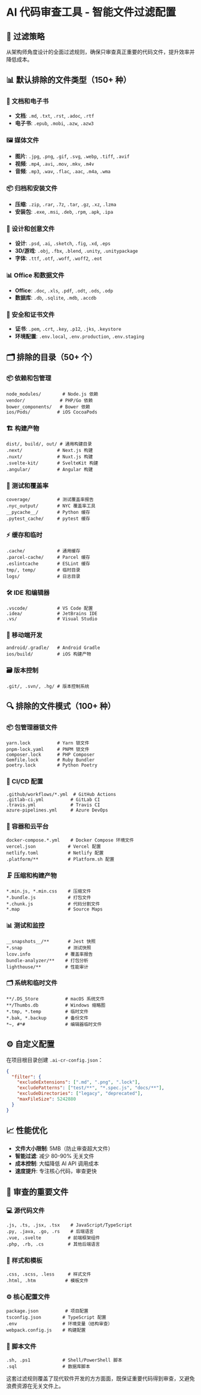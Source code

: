 # AI 代码审查工具 - 智能文件过滤配置

## 🎯 过滤策略

从架构师角度设计的全面过滤规则，确保只审查真正重要的代码文件，提升效率并降低成本。

## 📊 默认排除的文件类型（150+ 种）

### 📄 文档和电子书

- **文档**: `.md`, `.txt`, `.rst`, `.adoc`, `.rtf`
- **电子书**: `.epub`, `.mobi`, `.azw`, `.azw3`

### 🖼️ 媒体文件  

- **图片**: `.jpg`, `.png`, `.gif`, `.svg`, `.webp`, `.tiff`, `.avif`
- **视频**: `.mp4`, `.avi`, `.mov`, `.mkv`, `.m4v`
- **音频**: `.mp3`, `.wav`, `.flac`, `.aac`, `.m4a`, `.wma`

### 📦 归档和安装文件

- **压缩**: `.zip`, `.rar`, `.7z`, `.tar`, `.gz`, `.xz`, `.lzma`
- **安装包**: `.exe`, `.msi`, `.deb`, `.rpm`, `.apk`, `.ipa`

### 🎨 设计和创意文件

- **设计**: `.psd`, `.ai`, `.sketch`, `.fig`, `.xd`, `.eps`
- **3D/游戏**: `.obj`, `.fbx`, `.blend`, `.unity`, `.unitypackage`
- **字体**: `.ttf`, `.otf`, `.woff`, `.woff2`, `.eot`

### 📊 Office 和数据文件

- **Office**: `.doc`, `.xls`, `.pdf`, `.odt`, `.ods`, `.odp`
- **数据库**: `.db`, `.sqlite`, `.mdb`, `.accdb`

### 🔐 安全和证书文件

- **证书**: `.pem`, `.crt`, `.key`, `.p12`, `.jks`, `.keystore`
- **环境配置**: `.env.local`, `.env.production`, `.env.staging`

## 🗂️ 排除的目录（50+ 个）

### 📦 依赖和包管理

```
node_modules/        # Node.js 依赖
vendor/             # PHP/Go 依赖  
bower_components/   # Bower 依赖
ios/Pods/          # iOS CocoaPods
```

### 🏗️ 构建产物

```
dist/, build/, out/ # 通用构建目录
.next/             # Next.js 构建
.nuxt/             # Nuxt.js 构建
.svelte-kit/       # SvelteKit 构建
.angular/          # Angular 构建
```

### 🧪 测试和覆盖率

```
coverage/          # 测试覆盖率报告
.nyc_output/       # NYC 覆盖率工具
__pycache__/       # Python 缓存
.pytest_cache/     # pytest 缓存
```

### ⚡ 缓存和临时

```
.cache/            # 通用缓存
.parcel-cache/     # Parcel 缓存
.eslintcache       # ESLint 缓存
tmp/, temp/        # 临时目录
logs/              # 日志目录
```

### 🛠️ IDE 和编辑器

```
.vscode/           # VS Code 配置
.idea/             # JetBrains IDE
.vs/               # Visual Studio
```

### 📱 移动端开发

```
android/.gradle/   # Android Gradle
ios/build/         # iOS 构建产物
```

### 🗃️ 版本控制

```
.git/, .svn/, .hg/ # 版本控制系统
```

## 🔍 排除的文件模式（100+ 种）

### 📦 包管理器锁文件

```
yarn.lock          # Yarn 锁文件
pnpm-lock.yaml     # PNPM 锁文件
composer.lock      # PHP Composer
Gemfile.lock       # Ruby Bundler
poetry.lock        # Python Poetry
```

### 🚀 CI/CD 配置

```
.github/workflows/*.yml  # GitHub Actions
.gitlab-ci.yml          # GitLab CI
.travis.yml             # Travis CI
azure-pipelines.yml     # Azure DevOps
```

### 🐳 容器和云平台

```
docker-compose.*.yml    # Docker Compose 环境文件
vercel.json            # Vercel 配置
netlify.toml           # Netlify 配置
.platform/**           # Platform.sh 配置
```

### 🗜️ 压缩和构建产物

```
*.min.js, *.min.css    # 压缩文件
*.bundle.js            # 打包文件
*.chunk.js             # 代码分割文件
*.map                  # Source Maps
```

### 📊 测试和监控

```
__snapshots__/**       # Jest 快照
*.snap                 # 测试快照
lcov.info             # 覆盖率报告
bundle-analyzer/**    # 打包分析
lighthouse/**         # 性能审计
```

### 🗂️ 系统和临时文件

```
**/.DS_Store          # macOS 系统文件
**/Thumbs.db          # Windows 缩略图
*.tmp, *.temp         # 临时文件
*.bak, *.backup       # 备份文件
*~, #*#               # 编辑器临时文件
```

## ⚙️ 自定义配置

在项目根目录创建 `.ai-cr-config.json`：

```json
{
  "filter": {
    "excludeExtensions": [".md", ".png", ".lock"],
    "excludePatterns": ["test/**", "*.spec.js", "docs/**"],
    "excludeDirectories": ["legacy", "deprecated"],
    "maxFileSize": 5242880
  }
}
```

## 📈 性能优化

- **文件大小限制**: 5MB（防止审查超大文件）
- **智能过滤**: 减少 80-90% 无关文件
- **成本控制**: 大幅降低 AI API 调用成本
- **速度提升**: 专注核心代码，审查更快

## 🎯 审查的重要文件

### 💻 源代码文件

```
.js, .ts, .jsx, .tsx    # JavaScript/TypeScript
.py, .java, .go, .rs    # 后端语言
.vue, .svelte          # 前端框架组件
.php, .rb, .cs         # 其他后端语言
```

### 🎨 样式和模板

```
.css, .scss, .less     # 样式文件
.html, .htm           # 模板文件
```

### ⚙️ 核心配置文件

```
package.json          # 项目配置
tsconfig.json        # TypeScript 配置
.env                 # 环境变量（结构审查）
webpack.config.js    # 构建配置
```

### 📜 脚本文件

```
.sh, .ps1            # Shell/PowerShell 脚本
.sql                 # 数据库脚本
```

这套过滤规则覆盖了现代软件开发的方方面面，既保证重要代码得到审查，又避免浪费资源在无关文件上。
